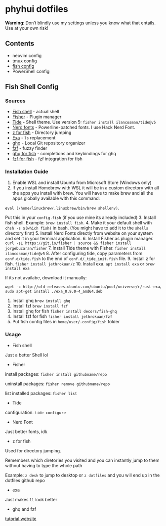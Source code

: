 # phyhui dotfiles

**Warning**: Don’t blindly use my settings unless you know what that entails. Use at your own risk!

## Contents

- neovim config
- tmux config
- [fish config](#fish-shell-config)
- PowerShell config

## Fish Shell Config
### Sources
- [Fish shell](https://fishshell.com/) - actual shell
- [Fisher](https://github.com/jorgebucaran/fisher) - Plugin manager
- [Tide](https://github.com/IlanCosman/tide) - Shell theme. Use version 5: `fisher install ilancosman/tide@v5`
- [Nerd fonts](https://github.com/ryanoasis/nerd-fonts) - Powerline-patched fonts. I use Hack Nerd Font.
- [z for fish](https://github.com/jethrokuan/z) - Directory jumping
- [Exa](https://the.exa.website/) - `ls` replacement
- [ghq](https://github.com/x-motemen/ghq) - Local Git repository organizer
- [fzf](https://github.com/junegunn/fzf) - fuzzy finder
- [ghq for fish](https://github.com/decors/fish-ghq) -  completions and keybindings for ghq
- [fzf for fish](https://github.com/jethrokuan/fzf) - fzf integration for fish

### Installation Guide
1. Enable WSL and install Ubuntu from Microsoft Store (Windows only)
2. If you install Homebrew with WSL it will be in a custom directory with all the apps you install with brew.
You will have to make brew and all the apps globally available with this command:

`eval (/home/linuxbrew/.linuxbrew/bin/brew shellenv)`.

Put this in your `config.fish` (if you use mine its already included)
3. Install fish shell. Example: `brew install fish`.
4. Make it your default shell with `chsh -s $(which fish)` in bash. (You might have to add it to the `shells` directory first)
5. Install Nerd Fonts directly from website on your system and set it in your terminal application.
6. Install Fisher as plugin manager. `curl -sL https://git.io/fisher | source && fisher install jorgebucaran/fisher`
7. Install Tide theme with Fisher. `fisher install ilancosman/tide@v5`
8. After configuring tide, copy parameters from `conf.d/tide.fish` to the end of `conf.d/_tide_init.fish` file.
9. Install z for fish. `fisher install jethrokuan/z`
10. Install exa. `apt install exa` or `brew install exa`

If its not availabe, download it manually:
```md
wget -c http://old-releases.ubuntu.com/ubuntu/pool/universe/r/rust-exa/exa_0.9.0-4_amd64.deb
sudo apt-get install ./exa_0.9.0-4_amd64.deb
```
1. Install ghq  `brew install ghq`
2.  Install fzf `brew install fzf`
3.  Install ghq for fish `fisher install decors/fish-ghq`
4.  Install fzf for fish `fisher install jethrokuan/fzf`
5.  Put fish config files in `home/user/.config/fish` folder

### Usage
- Fish shell

Just a better Shell lol
- Fisher

install packages: `fisher install githubname/repo`

uninstall packages: `fisher remove githubname/repo`

list installed packages: `fisher list`
- Tide

configuration: `tide configure`
- Nerd Font

Just better fonts, idk
- z for fish

Used for directory jumping.

Remembers which diretories you visited and you can instantly jump to them without having to type the whole path

Example: `z desk` to jump to desktop or `z dotfiles` and you will end up in the dotfiles github repo
- exa

Just makes `ll` look better
- ghq and fzf

[tutorial website](https://fotoallerlei.com/blog/post/2019/ghq/post/)
